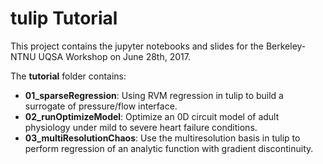 # tulip Tutorial

This project contains the jupyter notebooks and slides for the Berkeley-NTNU UQSA Workshop on June 28th, 2017.

The **tutorial** folder contains:

- **01_sparseRegression**: Using RVM regression in tulip to build a surrogate of pressure/flow interface.
- **02_runOptimizeModel**: Optimize an 0D circuit model of adult physiology under mild to severe heart failure conditions.
- **03_multiResolutionChaos**: Use the multiresolution basis in tulip to perform regression of an analytic function with gradient discontinuity.


